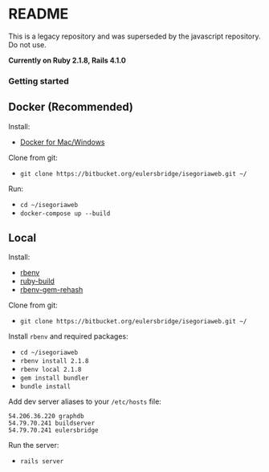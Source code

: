 # README #

This is a legacy repository and was superseded by the javascript repository. Do not use. 

**Currently on Ruby 2.1.8, Rails 4.1.0**

### Getting started ###

## Docker (Recommended) ##
Install:

- [Docker for Mac/Windows](https://www.docker.com/products/docker)

Clone from git:

- `git clone https://bitbucket.org/eulersbridge/isegoriaweb.git ~/`

Run:

- `cd ~/isegoriaweb`
- `docker-compose up --build`

## Local ##
Install:

- [rbenv](https://github.com/rbenv/rbenv)
- [ruby-build](https://github.com/rbenv/ruby-build)
- [rbenv-gem-rehash](https://github.com/rbenv/rbenv-gem-rehash)

Clone from git:

- `git clone https://bitbucket.org/eulersbridge/isegoriaweb.git ~/`

Install `rbenv` and required packages:

- `cd ~/isegoriaweb`
- `rbenv install 2.1.8`
- `rbenv local 2.1.8`
- `gem install bundler`
- `bundle install`

Add dev server aliases to your `/etc/hosts` file:

```
54.206.36.220 graphdb                                                          
54.79.70.241 buildserver                                                       
54.79.70.241 eulersbridge
```

Run the server:

- `rails server`
